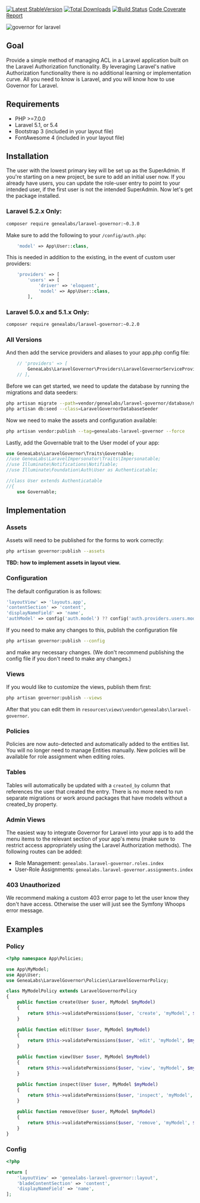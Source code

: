 [![Latest StableVersion](https://poser.pugx.org/genealabs/laravel-governor/v/stable.png)](https://packagist.org/packages/genealabs/laravel-governor)
[![Total Downloads](https://poser.pugx.org/genealabs/laravel-governor/downloads.png)](https://packagist.org/packages/genealabs/laravel-governor)
[![Build Status](https://ci.genealabs.com/build-status/image/1)](https://ci.genealabs.com/build-status/view/1)
[Code Coverate Report](https://ci.genealabs.com/coverage/1)


![governor for laravel](https://cloud.githubusercontent.com/assets/1791050/9620997/05b36650-50d6-11e5-864b-f15bd9622d08.jpg)

## Goal
Provide a simple method of managing ACL in a Laravel application built on the Laravel Authorization functionality.
By leveraging Laravel's native Authorization functionality there is no additional learning or implementation curve. All
you need to know is Laravel, and you will know how to use Governor for Laravel.

## Requirements
- PHP >=7.0.0
- Laravel 5.1, or 5.4
- Bootstrap 3 (included in your layout file)
- FontAwesome 4 (included in your layout file)

## Installation
The user with the lowest primary key will be set up as the SuperAdmin. If you're starting on a new project, be sure to
 add an initial user now. If you already have users, you can update the role-user entry to point to your intended user,
 if the first user is not the intended SuperAdmin. Now let's get the package installed.

### Laravel 5.2.x Only:
```sh
composer require genealabs/laravel-governor:~0.3.0
```

Make sure to add the following to your `/config/auth.php`:
```php
    'model' => App\User::class,
```

This is needed in addition to the existing, in the event of custom user providers:
```php
    'providers' => [
        'users' => [
            'driver' => 'eloquent',
            'model' => App\User::class,
        ],
```

### Laravel 5.0.x and 5.1.x Only:
```sh
composer require genealabs/laravel-governor:~0.2.0
```

### All Versions
And then add the service providers and aliases to your app.php config file:
```php
	// 'providers' => [
		GeneaLabs\LaravelGovernor\Providers\LaravelGovernorServiceProvider::class,
    // ],
```

Before we can get started, we need to update the database by running the migrations and data seeders:
```sh
php artisan migrate --path=vendor/genealabs/laravel-governor/database/migrations
php artisan db:seed --class=LaravelGovernorDatabaseSeeder
```

Now we need to make the assets and configuration available:
```sh
php artisan vendor:publish --tag=genealabs-laravel-governor --force
```

Lastly, add the Governable trait to the User model of your app:
```php
use GeneaLabs\LaravelGovernor\Traits\Governable;
//use GeneaLabs\LaravelImpersonator\Traits\Impersonatable;
//use Illuminate\Notifications\Notifiable;
//use Illuminate\Foundation\Auth\User as Authenticatable;

//class User extends Authenticatable
//{
    use Governable;
```

## Implementation
### Assets
Assets will need to be published for the forms to work correctly:

```sh
php artisan governor:publish --assets
```

__TBD: how to implement assets in layout view.__

### Configuration
The default configuration is as follows:

```php
'layoutView' => 'layouts.app',
'contentSection' => 'content',
'displayNameField' => 'name',
'authModel' => config('auth.model') ?? config('auth.providers.users.model'),
```

If you need to make any changes to this, publish the configuration file

```sh
php artisan governor:publish --config
```

and make any necessary changes. (We don't recommend publishing the config file
if you don't need to make any changes.)

### Views
If you would like to customize the views, publish them first:

```sh
php artisan governor:publish --views
```

After that you can edit them in `resources\views\vendor\genealabs\laravel-governor`.

### Policies
Policies are now auto-detected and automatically added to the entities list. You
 will no longer need to manage Entities manually. New policies will be available
 for role assignment when editing roles.

### Tables
Tables will automatically be updated with a `created_by` column that references
 the user that created the entry. There is no more need to run separate
 migrations or work around packages that have models without a created_by
 property.

### Admin Views
The easiest way to integrate Governor for Laravel into your app is to add the menu items to the relevant section of your
 app's menu (make sure to restrict access appropriately using the Laravel Authorization methods). The following routes
 can be added:
- Role Management: `genealabs.laravel-governor.roles.index`
- User-Role Assignments: `genealabs.laravel-governor.assignments.index`

### 403 Unauthorized
We recommend making a custom 403 error page to let the user know they don't have access. Otherwise the user will just
see the Symfony Whoops error message.

## Examples
### Policy
```php
<?php namespace App\Policies;

use App\MyModel;
use App\User;
use GeneaLabs\LaravelGovernor\Policies\LaravelGovernorPolicy;

class MyModelPolicy extends LaravelGovernorPolicy
{
    public function create(User $user, MyModel $myModel)
    {
        return $this->validatePermissions($user, 'create', 'myModel', $myModel->created_by);
    }

    public function edit(User $user, MyModel $myModel)
    {
        return $this->validatePermissions($user, 'edit', 'myModel', $myModel->created_by);
    }

    public function view(User $user, MyModel $myModel)
    {
        return $this->validatePermissions($user, 'view', 'myModel', $myModel->created_by);
    }

    public function inspect(User $user, MyModel $myModel)
    {
        return $this->validatePermissions($user, 'inspect', 'myModel', $myModel->created_by);
    }

    public function remove(User $user, MyModel $myModel)
    {
        return $this->validatePermissions($user, 'remove', 'myModel', $myModel->created_by);
    }
}
```

### Config
```php
<?php

return [
    'layoutView' => 'genealabs-laravel-governor::layout',
    'bladeContentSection' => 'content',
    'displayNameField' => 'name',
];
```
